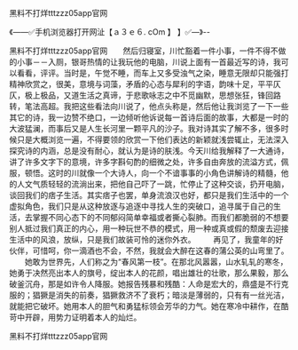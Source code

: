 黑料不打烊tttzzz05app官网

《——✅手机浏览器打开网沚【ａ３ｅ６. cOm 】 】✅—》--

黑料不打烊tttzzz05app官网　　然后归寝室，川忙豁着一件小事，一件不得不做的小事－－入厕，银哥热情的让我玩他的电脑，川说上面有一首最近写的诗，我可以看看，评评。当时是，午觉不睡，而车上又多受浊气之染，睡意无限却只能强打精神欣赏之，很美，意境与词藻，矛盾的心态与犀利的字语，韵味十足，平平仄仄，极上极品，又道生活之真谛，于悲歌咏志之中不觅幽默，思想张狂，锋回路转，笔法高超。我把这些看法向川说了，他点头称是，然后他让我浏览了一下一些其它的诗，我一边赞不绝口，一边倾听他诉说每一首诗后面的故事，大都是一时的大波猛澜，而事后又是人生长河里一颗平凡的沙子。我对诗其实了解不多，很多时候只是大概浏览一遍，不得要领的欣赏一下他们表达的新颖就浅尝辄止，无法深入探究诗的内涵，总是没有耐心，就认为是诗的肤浅。今天川给我解释了一大通诗，讲了许多文字下的意境，许多字斟句酌的细微之处，许多自由奔放的流溢方式，佩服，顿悟。这时的川就像一个大诗人，向一个不谙事事的小角色讲解诗的精髓，他的人文气质轻轻的流淌出来，把他自己吓了一跳，忙停止了这种交谈，扔开电脑，谈回我们的痞子生活。其实痞子也罢，单身流浪汉也好，都只是我们生活中的一个虚拟角色，我们只是从这种放逐与追逐中寻找人生的突破口，追寻属于自己的生活，去掌握不同心态下的不同郁闷简单幸福或者撕心裂肺。而我们都脆弱的不想要别人抵过我们真正的内心，用一种玩世不恭的模式，用一种或真或假的颓废去迎接生活中的风浪，放纵，只是我们故装可怜的迷你外衣。
　　再见了，我童年的好伙伴，可惜呵，你一滴酒也不会，不然，我就会大醉在这春的蒲公英的山弯里了。
　　她敢为世界先，人们称之为“春风第一枝”。在那北风嚣嚣，山水轧轧的寒冬，她勇于决然亮出本人的旗号，绽出本人的花颜，唱出雄壮的壮歌，那么果毅，那么破釜沉舟，那是如许令人降服。她报告残暴和残酷：人命是宏大的，鼎盛是不行克服的；猖獗是消失的前奏，猖獗救济不了衰朽；暗淡是薄弱的，只有有一丝光洁，就能把它破坏。她用本人的胆气和勇猛标领会芳华的力气。她在寒冷中耕作，在酷苛中开辟，用势力证明着本人的灿烂。





黑料不打烊tttzzz05app官网
